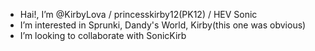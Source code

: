 -  Hai!, I’m @KirbyLova / princesskirby12(PK12) / HEV Sonic
-  I’m interested in Sprunki, Dandy's World, Kirby(this one was obvious)
-  I’m looking to collaborate with SonicKirb

<!---
KirbyLova/KirbyLova is a ✨ special ✨ repository because its `README.md` (this file) appears on your GitHub profile.
You can click the Preview link to take a look at your changes.
--->
